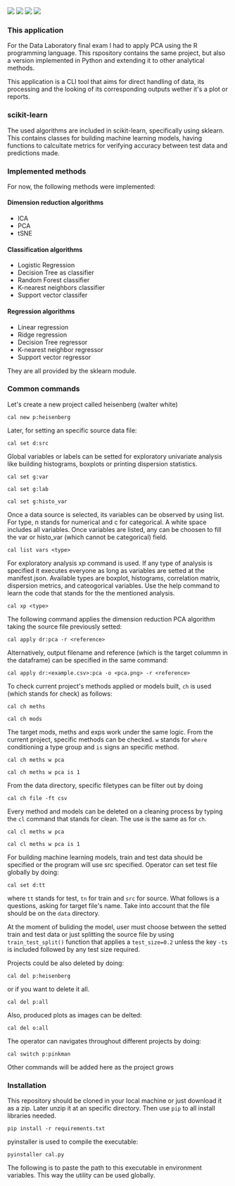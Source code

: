 <div>
  <img src="https://img.shields.io/github/last-commit/nahuelmol/datos_final"/>
  <img src="https://img.shields.io/github/languages/code-size/nahuelmol/datos_final"/>
  <img src="https://img.shields.io/github/languages/top/nahuelmol/datos_final"/>
  <img src="https://img.shields.io/github/languages/count/nahuelmol/datos_final"/>
</div>

### This application

For the Data Laboratory final exam I had to apply PCA using the R programming language.
This rspository contains the same project, but also a version implemented in Python and extending it to other analytical methods.

This application is a CLI tool that aims for direct handling of data, its processing and the looking of its corresponding outputs wether it's a plot or reports.

### scikit-learn

The used algorithms are  included in scikit-learn, specifically using sklearn. This contains classes for building machine learning models, having functions to calcultate metrics for verifying accuracy between test data and predictions made.

### Implemented methods

For now, the following methods were implemented:

#### Dimension reduction algorithms
* ICA
* PCA
* tSNE

#### Classification algorithms
* Logistic Regression
* Decision Tree as classifier
* Random Forest classifier
* K-nearest neighbors classifier
* Support vector classifer

#### Regression algorithms
* Linear regression
* Ridge regression
* Decision Tree regressor
* K-nearest neighbor regressor
* Support vector regressor

They are all provided by the sklearn module.

### Common commands

Let's create a new project called heisenberg (walter white)

```
cal new p:heisenberg
```

Later, for setting an specific source data file:

```
cal set d:src
```

Global variables or labels can be setted for exploratory univariate analysis like building histograms, boxplots or printing dispersion statistics.

```
cal set g:var
```

```
cal set g:lab
```

```
cal set g:histo_var
```

Once a data source is selected, its variables can be observed by using list. For type, n stands for numerical and c for categorical. A white space includes all variables. Once variables are listed, any can be choosen to fill the var or histo_var (which cannot be categorical) field.

```
cal list vars <type>
```

For exploratory analysis xp command is used. If any type of analysis is specified it executes everyone as long as variables are setted at the manifest.json. Available types are boxplot, histograms, correlation matrix, dispersion metrics, and cateogorical variables. Use the help command to learn the code that stands for the the mentioned analysis.

```
cal xp <type>
```

The following command applies the dimension reduction PCA algorithm taking the source file previously setted:

```
cal apply dr:pca -r <reference>
```

Alternatively, output filename and reference (which is the target colummn in the dataframe) can be specified in the same command:

```
cal apply dr:<example.csv>:pca -o <pca.png> -r <reference>
```

To check current project's methods applied or models built, `ch` is used (which stands for check) as follows:

```
cal ch meths
```
```
cal ch mods
```

The target mods, meths and exps work under the same logic. From the current project, specific methods can be checked. `w` stands for `where` conditioning a type group and `is` signs an specific method.

```
cal ch meths w pca
```

```
cal ch meths w pca is 1
```

From the data directory, specific filetypes can be filter out by doing

```
cal ch file -ft csv
```

Every method and models can be deleted on a cleaning process by typing the `cl` command that stands for clean. The use is the same as for `ch`. 

```
cal cl meths w pca
```

```
cal cl meths w pca is 1
```

For building machine learning models, train and test data should be specified or the program will use src specified. Operator can set test file globally by doing:

```
cal set d:tt
```

where `tt` stands for test, `tn` for train and `src` for source. What follows is a questions, asking for target file's name. Take into account that the file should be on the `data` directory. 

At the moment of buliding the model, user must choose between the setted train and test data or just splitting the source file by using `train_test_split()` function that applies a `test_size=0.2` unless the key `-ts` is included followed by any test size required.

Projects could be also deleted by doing:

```
cal del p:heisenberg
```

or if you want to delete it all.

```
cal del p:all
```

Also, produced plots as images can be delted:

```
cal del o:all 
```

The operator can navigates throughout different projects by doing:

```
cal switch p:pinkman
```

Other commands will be added here as the project grows

### Installation

This repository should be cloned in your local machine or just download it as a zip. Later unzip it at an specific directory. Then use `pip` to all install libraries needed.

```
pip install -r requirements.txt
```

pyinstaller is used to compile the executable:

```
pyinstaller cal.py
```

The following is to paste the path to this executable in environment variables. This way the utility can be used globally. 
